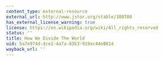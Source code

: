 ```yaml
---
content_type: external-resource
external_url: http://www.jstor.org/stable/188700
has_external_license_warning: true
license: https://en.wikipedia.org/wiki/All_rights_reserved
status: ''
title: How We Divide The World
uid: 5a7e974d-dce2-4a7a-83b3-919ac44e8814
wayback_url: ''
---
```

